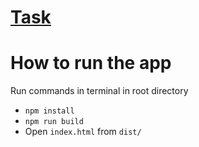 # [Task](https://docs.google.com/document/d/1zpXXeSae-BlcxPKgw3DhxZA92cspVailrPYoaXSYrW8/edit?tab=t.0#heading=h.5dt3hghpa22f)

# How to run the app
Run commands in terminal in root directory
- `npm install`
- `npm run build`
- Open `index.html` from `dist/`
  